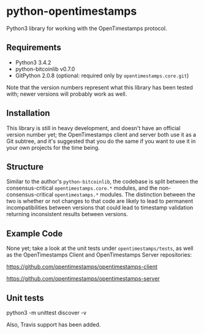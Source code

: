 # python-opentimestamps

Python3 library for working with the OpenTimestamps protocol.



## Requirements

* Python3 3.4.2
* python-bitcoinlib v0.7.0
* GitPython 2.0.8 (optional: required only by `opentimestamps.core.git`)

Note that the version numbers represent what this library has been tested with;
newer versions will probably work as well.


## Installation

This library is still in heavy development, and doesn't have an official
version number yet; the OpenTimestamps client and server both use it as a Git
subtree, and it's suggested that you do the same if you want to use it in your
own projects for the time being.


## Structure

Similar to the author's `python-bitcoinlib`, the codebase is split between the
consensus-critical `opentimestamps.core.*` modules, and the
non-consensus-critical `opentimestamps.*` modules. The distinction between the
two is whether or not changes to that code are likely to lead to permanent
incompatibilities between versions that could lead to timestamp validation
returning inconsistent results between versions.


## Example Code

None yet; take a look at the unit tests under `opentimestamps/tests`, as well
as the OpenTimestamps Client and OpenTimestamps Server repositories:

https://github.com/opentimestamps/opentimestamps-client

https://github.com/opentimestamps/opentimestamps-server


## Unit tests

python3 -m unittest discover -v

Also, Travis support has been added.
